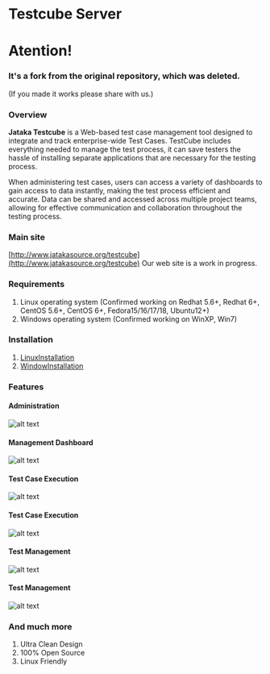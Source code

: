 Testcube Server
===============
# Atention!
### It's a fork from the original repository, which was deleted.
(If you made it works please share with us.)
### Overview
**Jataka Testcube** is a Web-based test case management tool designed to integrate and track enterprise-wide Test Cases. 
TestCube includes everything needed to manage the test process, it can save testers the hassle of installing separate 
applications that are necessary for the testing process.

When administering test cases, users can access a variety of dashboards to gain access to data instantly, 
making the test process efficient and accurate. Data can be shared and accessed across multiple project teams, 
allowing for effective communication and collaboration throughout the testing process.

### Main site
[http://www.jatakasource.org/testcube](http://www.jatakasource.org/testcube) Our web site is a work in progress.

### Requirements
1. Linux operating system (Confirmed working on Redhat 5.6+, Redhat 6+, CentOS 5.6+, CentOS 6+, Fedora15/16/17/18, Ubuntu12+)
2. Windows operating system (Confirmed working on WinXP, Win7)

### Installation
1. [LinuxInstallation](http://code.google.com/p/jataka-testcube/wiki/LinuxInstallation)
2. [WindowInstallation](http://code.google.com/p/jataka-testcube/wiki/WindowInstallation)

### Features
#### Administration
![alt text](http://www.jatakasource.org/jatakasource/website/resources/slides/administration.png "Administration page.")
#### Management Dashboard
![alt text](http://www.jatakasource.org/jatakasource/website/resources/slides/dashboard1.png "Dashboard example.")
#### Test Case Execution
![alt text](http://www.jatakasource.org/jatakasource/website/resources/slides/test-execution2.png "Test Case Execution.")
#### Test Case Execution
![alt text](http://www.jatakasource.org/jatakasource/website/resources/slides/test-execution1.png "Test Case Execution.")
#### Test Management
![alt text](http://www.jatakasource.org/jatakasource/website/resources/slides/test-management1.png "Test managment.")
#### Test Management
![alt text](http://www.jatakasource.org/jatakasource/website/resources/slides/test-management2.png "Test managment.")

### And much more
1. Ultra Clean Design
2. 100% Open Source
3. Linux Friendly
